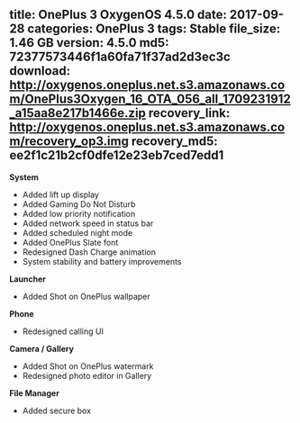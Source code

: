 title: OnePlus 3 OxygenOS 4.5.0
date: 2017-09-28
categories: OnePlus 3
tags: Stable
file_size: 1.46 GB
version: 4.5.0
md5: 72377573446f1a60fa71f37ad2d3ec3c
download: http://oxygenos.oneplus.net.s3.amazonaws.com/OnePlus3Oxygen_16_OTA_056_all_1709231912_a15aa8e217b1466e.zip
recovery_link: http://oxygenos.oneplus.net.s3.amazonaws.com/recovery_op3.img
recovery_md5: ee2f1c21b2cf0dfe12e23eb7ced7edd1
---
**System**
* Added lift up display 
* Added Gaming Do Not Disturb 
* Added low priority notification 
* Added network speed in status bar 
* Added scheduled night mode 
* Added OnePlus Slate font 
* Redesigned Dash Charge animation 
* System stability and battery improvements 

**Launcher**
* Added Shot on OnePlus wallpaper 

**Phone**
* Redesigned calling UI 

**Camera / Gallery**
* Added Shot on OnePlus watermark 
* Redesigned photo editor in Gallery 

**File Manager**
* Added secure box 

